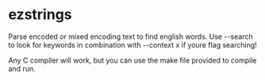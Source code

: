 # ezstrings
Parse encoded or mixed encoding text to find english words. Use --search to look for keywords in combination with --context x if youre flag searching!


Any C compiler will work, but you can use the make file provided to compile and run.
